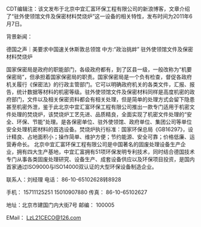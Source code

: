 CDT编辑注：该文发布于北京中宜汇富环保工程有限公司的新浪博客，文章介绍了“驻外使领馆文件及保密材料焚烧炉”这一设备的相关特性，发布时间为2011年6月7日。

背景新闻：

德国之声｜美要求中国速关休斯敦总领馆 中方:“政治挑衅” 驻外使领馆文件及保密材料焚烧炉

国家保密局是政府的职能部门，各级政府都有，到了区县一级，一般改称为“机要保密局”，但承担着国家保密局的职责。国家保密局是一个负有检查，督促各政府机关履行《保密法》的行政主管部门。它可以明确政府机关的各类文件，汇报、报告，统计数据等材料的机密等级。驻外使领馆文件及保密材料同样是高度机密的政府部门，文件以及相关保密资料都会有相关处理，但是简单的处理方式会留下隐患甚至机密外泄，鉴于此北京中宜汇富环保工程有限公司推出一款专门适用于机密文件处理的焚烧炉，该焚烧炉工艺先进、品质精良，全面实现了机密文件处理的“安全、环保、节能”处理。是各保密单位、驻外使领馆、政府单位、集团公司等单位安全处理机密材料的首选设备。焚烧炉执行标准：国家环保总局《GB16297》，设计精良、占地面积小；操作简单、维护方便；节约能源、安全可靠；价格低廉、运营寿命长。 北京中宜汇富环保工程有限公司是中国著名的固废处理设备生产企业，拥有四大生产基地，中宜汇富拥有51项环保发明专利技术，同时结合德国技术专门从事各类固废处理研究、设备生产、成套设备供应以及环保项目投资，是国内首家通过ISO9000与ISO14000双认证的大型环保设备制造企业。

联系人：刘经理 电话： 86-10-65102628转8928

手机： 15711125251 15010907880 传真： 86-10-65102627

地址：北京市建国门内大街7号 邮编： 100005

EMail： LzL21CECO@126.com 
